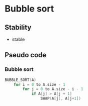 # Bubble sort

## Stability
+ stable

## Pseudo code

### Bubble sort

```cpp
BUBBLE_SORT(A)
    for i = 0 to A.size - 1
        for j = 0 to A.size - i - 1
            if A[j] > A[j + 1]
                SWAP(A[j], A[j+1])
```
